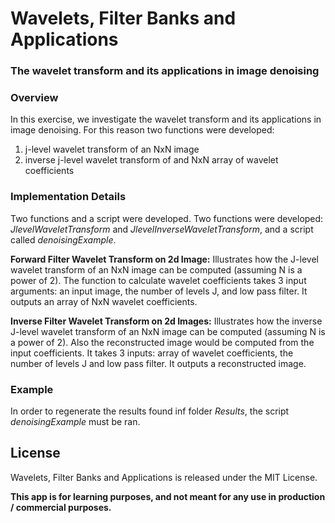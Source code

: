 # Wavelets, Filter Banks and Applications

### The wavelet transform and its applications in image denoising

### Overview
In this exercise, we investigate the wavelet transform and its applications in image denoising. For this reason two functions were developed:
1. j-level wavelet transform of an NxN image
2. inverse j-level wavelet transform of and NxN array of wavelet coefficients

### Implementation Details
Two functions and a script were developed. 
Two functions were developed: *JlevelWaveletTransform* and *JlevelInverseWaveletTransform*, and a script called *denoisingExample*.

**Forward Filter Wavelet Transform on 2d Image:**
Illustrates how the J-level wavelet transform of an NxN image can be computed (assuming N is a power of 2). The function to calculate wavelet coefficients takes 3 input arguments: an input image,
the number of levels J, and low pass filter. It outputs an array of NxN wavelet coefficients.

**Inverse Filter Wavelet Transform on 2d Images:**
Illustrates how the inverse J-level wavelet transform of an NxN image can be computed (assuming N is a power of 2). Also the reconstructed image would be computed from the input coefficients. It takes 3 inputs: array of wavelet coefficients, the number of levels J and low pass filter. It
outputs a reconstructed image.

### Example
In order to regenerate the results found inf folder _Results_, the script *denoisingExample* must be ran.

License
----
Wavelets, Filter Banks and Applications is released under the MIT License.




**This app is for learning purposes, and not meant for any use in production / commercial purposes.**

[//]: # (These are reference links used in the body of this note and get stripped out when the markdown processor does its job. There is no need to format nicely because it shouldn't be seen. Thanks SO - http://stackoverflow.com/questions/4823468/store-comments-in-markdown-syntax)


   [dill]: <https://github.com/joemccann/dillinger>
   [git-repo-url]: <https://github.com/joemccann/dillinger.git>
   [john gruber]: <http://daringfireball.net>
   [@thomasfuchs]: <http://twitter.com/thomasfuchs>
   [df1]: <http://daringfireball.net/projects/markdown/>
   [markdown-it]: <https://github.com/markdown-it/markdown-it>
   [Ace Editor]: <http://ace.ajax.org>
   [node.js]: <http://nodejs.org>
   [Twitter Bootstrap]: <http://twitter.github.com/bootstrap/>
   [keymaster.js]: <https://github.com/madrobby/keymaster>
   [jQuery]: <http://jquery.com>
   [@tjholowaychuk]: <http://twitter.com/tjholowaychuk>
   [express]: <http://expressjs.com>
   [AngularJS]: <http://angularjs.org>
   [Gulp]: <http://gulpjs.com>

   [PlDb]: <https://github.com/joemccann/dillinger/tree/master/plugins/dropbox/README.md>
   [PlGh]:  <https://github.com/joemccann/dillinger/tree/master/plugins/github/README.md>
   [PlGd]: <https://github.com/joemccann/dillinger/tree/master/plugins/googledrive/README.md>
   [PlOd]: <https://github.com/joemccann/dillinger/tree/master/plugins/onedrive/README.md>
